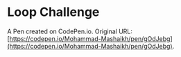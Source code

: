 # Loop Challenge

A Pen created on CodePen.io. Original URL: [https://codepen.io/Mohammad-Mashaikh/pen/gOdJebg](https://codepen.io/Mohammad-Mashaikh/pen/gOdJebg).

